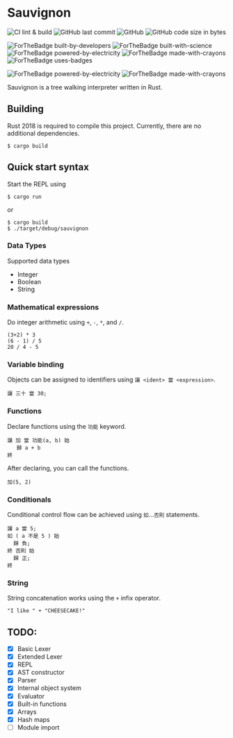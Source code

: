 Sauvignon
=========

![CI lint & build](https://github.com/nankeen/sauvignon/workflows/CI/badge.svg)
![GitHub last commit](https://img.shields.io/github/last-commit/nankeen/sauvignon)
![GitHub](https://img.shields.io/github/license/nankeen/sauvignon)
![GitHub code size in bytes](https://img.shields.io/github/languages/code-size/nankeen/sauvignon)

![ForTheBadge built-by-developers](http://ForTheBadge.com/images/badges/built-by-developers.svg)
![ForTheBadge built-with-science](http://ForTheBadge.com/images/badges/built-with-science.svg)
![ForTheBadge powered-by-electricity](http://ForTheBadge.com/images/badges/powered-by-electricity.svg)
![ForTheBadge made-with-crayons](https://forthebadge.com/images/badges/made-with-crayons.svg)
![ForTheBadge uses-badges](http://ForTheBadge.com/images/badges/uses-badges.svg)

![ForTheBadge powered-by-electricity](http://ForTheBadge.com/images/badges/powered-by-electricity.svg)
![ForTheBadge made-with-crayons](https://forthebadge.com/images/badges/made-with-crayons.svg)

Sauvignon is a tree walking interpreter written in Rust.

## Building

Rust 2018 is required to compile this project.
Currently, there are no additional dependencies.

```shell
$ cargo build
```

## Quick start syntax

Start the REPL using

```shell
$ cargo run
```

or

```shell
$ cargo build
$ ./target/debug/sauvignon
```

### Data Types

Supported data types

- Integer
- Boolean
- String

### Mathematical expressions

Do integer arithmetic using `+`, `-`, `*`, and `/`.

```
(3+2) * 3
(6 - 1) / 5
20 / 4 - 5
```

### Variable binding

Objects can be assigned to identifiers using `讓 <ident> 當 <expression>`.

```
讓 三十 當 30;
```

### Functions

Declare functions using the `功能` keyword.

```
讓 加 當 功能(a, b) 始
   歸 a + b
終
```

After declaring, you can call the functions.

```
加(5, 2)
```

### Conditionals

Conditional control flow can be achieved using `如`...`否則` statements.

```
讓 a 當 5;
如 ( a 不是 5 ) 始
  歸 負;
終 否則 始
  歸 正;
終
```

### String

String concatenation works using the `+` infix operator.

```
"I like " + "CHEESECAKE!"
```

## TODO:

- [x] Basic Lexer
- [x] Extended Lexer
- [x] REPL
- [x] AST constructor
- [x] Parser
- [x] Internal object system
- [x] Evaluator
- [x] Built-in functions
- [x] Arrays
- [x] Hash maps
- [ ] Module import
